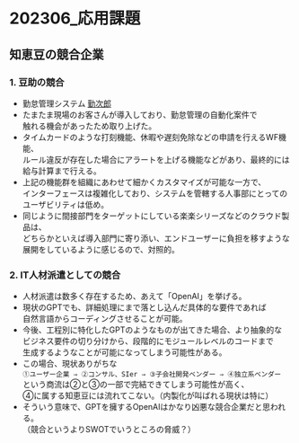 # 202306_応用課題

## 知恵豆の競合企業

### 1. 豆助の競合
- 勤怠管理システム [勤次郎](https://www.kinjiro-e.com/)
- たまたま現場のお客さんが導入しており、勤怠管理の自動化案件で<br>
触れる機会があったため取り上げた。
- タイムカードのような打刻機能、休暇や遅刻免除などの申請を行えるWF機能、<br>
ルール違反が存在した場合にアラートを上げる機能などがあり、最終的には<br>
給与計算まで行える。
- 上記の機能群を組織にあわせて細かくカスタマイズが可能な一方で、<br>
インターフェースは複雑化しており、システムを管轄する人事部にとっての<br>
ユーザビリティは低め。
- 同じように間接部門をターゲットにしている楽楽シリーズなどのクラウド製品は、<br>
どちらかといえば導入部門に寄り添い、エンドユーザーに負担を移すような<br>
展開をしているように感じるので、対照的。

### 2. IT人材派遣としての競合
- 人材派遣は数多く存在するため、あえて「OpenAI」を挙げる。
- 現状のGPTでも、詳細処理にまで落とし込んだ具体的な要件であれば<br>
自然言語からコーディングさせることが可能。
- 今後、工程別に特化したGPTのようなものが出てきた場合、より抽象的な<br>
ビジネス要件の切り分けから、段階的にモジュールレベルのコードまで<br>
生成するようなことが可能になってしまう可能性がある。
- この場合、現状ありがちな<br>
`①ユーザー企業 ⇒ ②コンサル、SIer ⇒ ③子会社開発ベンダー ⇒ ④独立系ベンダー`<br>
という商流は②と③の一部で完結できてしまう可能性が高く、<br>
④に属する知恵豆には流れてこない。（内製化が叫ばれる現状は特に）
- そういう意味で、GPTを擁するOpenAIはかなり凶悪な競合企業だと思われる。<br>
（競合というよりSWOTでいうところの脅威？）
